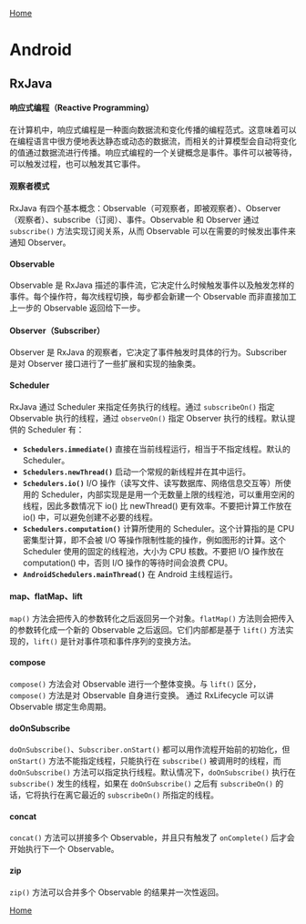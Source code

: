 [Home](../../README)

# Android

## RxJava

#### 响应式编程（Reactive Programming）
在计算机中，响应式编程是一种面向数据流和变化传播的编程范式。这意味着可以在编程语言中很方便地表达静态或动态的数据流，而相关的计算模型会自动将变化的值通过数据流进行传播。响应式编程的一个关键概念是事件。事件可以被等待，可以触发过程，也可以触发其它事件。

#### 观察者模式
RxJava 有四个基本概念：Observable（可观察者，即被观察者）、Observer（观察者）、subscribe（订阅）、事件。Observable 和 Observer 通过 `subscribe()` 方法实现订阅关系，从而 Observable 可以在需要的时候发出事件来通知 Observer。

#### Observable
Observable 是 RxJava 描述的事件流，它决定什么时候触发事件以及触发怎样的事件。每个操作符，每次线程切换，每步都会新建一个 Observable 而非直接加工上一步的 Observable 返回给下一步。

#### Observer（Subscriber）
Observer 是 RxJava 的观察者，它决定了事件触发时具体的行为。Subscriber 是对 Observer 接口进行了一些扩展和实现的抽象类。

#### Scheduler
RxJava 通过 Scheduler 来指定任务执行的线程。通过 `subscribeOn()` 指定 Observable 执行的线程，通过 `observeOn()` 指定 Observer 执行的线程。默认提供的 Scheduler 有：
- **`Schedulers.immediate()`**
直接在当前线程运行，相当于不指定线程。默认的 Scheduler。
- **`Schedulers.newThread()`**
启动一个常规的新线程并在其中运行。
- **`Schedulers.io()`**
I/O 操作（读写文件、读写数据库、网络信息交互等）所使用的 Scheduler，内部实现是是用一个无数量上限的线程池，可以重用空闲的线程，因此多数情况下 io() 比 newThread() 更有效率。不要把计算工作放在 io() 中，可以避免创建不必要的线程。
- **`Schedulers.computation()`**
计算所使用的 Scheduler。这个计算指的是 CPU 密集型计算，即不会被 I/O 等操作限制性能的操作，例如图形的计算。这个 Scheduler 使用的固定的线程池，大小为 CPU 核数。不要把 I/O 操作放在 computation() 中，否则 I/O 操作的等待时间会浪费 CPU。
- **`AndroidSchedulers.mainThread()`**
在 Android 主线程运行。

#### map、flatMap、lift
`map()` 方法会把传入的参数转化之后返回另一个对象。`flatMap()` 方法则会把传入的参数转化成一个新的 Observable 之后返回。它们内部都是基于 `lift()` 方法实现的，`lift()` 是针对事件项和事件序列的变换方法。

#### compose
`compose()` 方法会对 Observable 进行一个整体变换。与 `lift()` 区分，`compose()` 方法是对 Observable 自身进行变换。
通过 RxLifecycle 可以讲 Observable 绑定生命周期。

#### doOnSubscribe
`doOnSubscribe()`、`Subscriber.onStart()` 都可以用作流程开始前的初始化，但 `onStart()` 方法不能指定线程，只能执行在 `subscribe()` 被调用时的线程，而 `doOnSubscribe()` 方法可以指定执行线程。默认情况下，`doOnSubscribe()` 执行在 `subscribe()` 发生的线程，如果在 `doOnSubscribe()` 之后有 `subscribeOn()` 的话，它将执行在离它最近的 `subscribeOn()` 所指定的线程。

#### concat
`concat()` 方法可以拼接多个 Observable，并且只有触发了 `onComplete()` 后才会开始执行下一个 Observable。

#### zip
`zip()` 方法可以合并多个 Observable 的结果并一次性返回。


[Home](../../README)